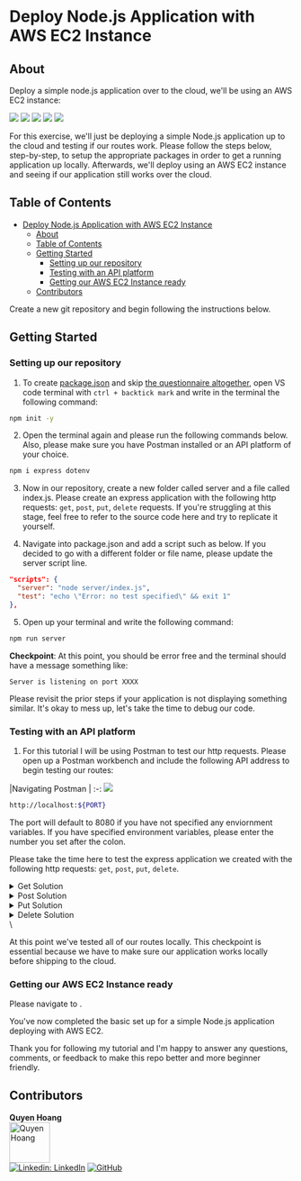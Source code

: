 # Deploy Node.js Application with AWS EC2 Instance

## About
Deploy a simple node.js application over to the cloud, we'll be using an AWS EC2 instance:

<img src="https://img.shields.io/badge/JavaScript-F7DF1E.svg?style=for-the-badge&logo=JavaScript&logoColor=black"></img>
<img src="https://img.shields.io/badge/Node.js-339933.svg?style=for-the-badge&logo=nodedotjs&logoColor=white"></img>
<img src="https://img.shields.io/badge/Express-000000.svg?style=for-the-badge&logo=Express&logoColor=white"></img>
<img src="https://img.shields.io/badge/.ENV-ECD53F.svg?style=for-the-badge&logo=dotenv&logoColor=black"></img>
<img src="https://img.shields.io/badge/Postman-FF6C37.svg?style=for-the-badge&logo=Postman&logoColor=white"></img>


For this exercise, we'll just be deploying a simple Node.js application up to the cloud and testing if our routes work. Please follow the steps below, step-by-step, to setup the appropriate packages in order to get a running application up locally. Afterwards, we'll deploy using an AWS EC2 instance and seeing if our application still works over the cloud.

## Table of Contents
- [Deploy Node.js Application with AWS EC2 Instance](#deploy-nodejs-application-with-aws-ec2-instance)
  - [About](#about)
  - [Table of Contents](#table-of-contents)
  - [Getting Started](#getting-started)
    - [Setting up our repository](#setting-up-our-repository)
    - [Testing with an API platform](#testing-with-an-api-platform)
    - [Getting our AWS EC2 Instance ready](#getting-our-aws-ec2-instance-ready)
  - [Contributors](#contributors)

Create a new git repository and begin following the instructions below.

## Getting Started

### Setting up our repository

1. To create <a href="https://blog.ezekielekunola.com/understanding-the-package.json-file">package.json</a> and skip <a href="https://docs.npmjs.com/cli/v9/commands/npm-init">the questionnaire altogether</a>, open VS code terminal with `ctrl + backtick mark` and write in the terminal the following command:

```bash
npm init -y
```

2. Open the terminal again and please run the following commands below. Also, please make sure you have Postman installed or an API platform of your choice.

```bash
npm i express dotenv
```

3. Now in our repository, create a new folder called server and a file called index.js. Please create an express application with the following http requests: `get`, `post`, `put`, `delete` requests. If you're struggling at this stage, feel free to refer to the source code <a ref="https://github.com/quyencodes/aws-nodejs/tree/main/server" target="_blank" rel="noreferrer noopener">here</a> and try to replicate it yourself.

4. Navigate into package.json and add a script such as below. If you decided to go with a different folder or file name, please update the server script line.

```json
"scripts": {
  "server": "node server/index.js",
  "test": "echo \"Error: no test specified\" && exit 1"
},
```

5. Open up your terminal and write the following command:

```bash
npm run server
```

<b>Checkpoint</b>: At this point, you should be error free and the terminal should have a message something like:

```
Server is listening on port XXXX
```

Please revisit the prior steps if your application is not displaying something similar. It's okay to mess up, let's take the time to debug our code.

### Testing with an API platform

1. For this tutorial I will be using Postman to test our http requests. Please open up a Postman workbench and include the following API address to begin testing our routes:

|Navigating Postman |
:-:
<img src="https://github.com/quyencodes/v1/assets/104607182/75b028fe-52bb-4a38-bff6-c1acd2470911"/>

```bash
http://localhost:${PORT}
```

The port will default to 8080 if you have not specified any enviornment variables. If you have specified environment variables, please enter the number you set after the colon.

Please take the time here to test the express application we created with the following http requests: `get`, `post`, `put`, `delete`.

<details>
  <summary> Get Solution </summary>

  Please run the following commands with the appropriate API tabs:

  <b>Important</b>: In this solution, I use port 8000. If you are using a different port please specify accordingly.

  `GET /`

  ```
  http://localhost:8000
  ```

  Reponse:\
  `Status: 200 OK`\
  `"This test route is working just fine"`
</details>

<details>
  <summary> Post Solution </summary>

  `POST /`

  ```
  http://localhost:8000
  ```

  Here's a screenshot below if you're unfamiliar with setting a JSON body in the request.

  | Post Checkpoint
  :-:
<img src="https://github.com/quyencodes/v1/assets/104607182/57460aee-722e-4ce0-b4be-0102f627cfa5">|

  `JSON Body`
  ```json
  {
    "user": "quyencodes"
  }
  ```

  Reponse:\
  `Status: 201 OK`\
  `"Request to create quyencodes successful"`
</details>
<details>
  <summary>Put Solution</summary>

  `PUT /:id`

  ```
  http://localhost:8000/id
  ```

  Parameters

| Parameter  | Type    | Description        |
| ---------- | ------- | ------------------ |
| id | string / int | Required ID requested |

  Response:\
  `Status: 200 OK`\
  `"Request to update :id successful"`
</details>
<details>
<summary>Delete Solution</summary>

  `DELETE /:id`

  ```
  http://localhost:8000/id
  ```

  Parameters

| Parameter  | Type    | Description        |
| ---------- | ------- | ------------------ |
| id | string / int | Required ID requested |

  Response:\
  `Status: 200 OK`\
  `"Request to delete :id successful"`

</details>\

At this point we've tested all of our routes locally. This checkpoint is essential because we have to make sure our application works locally before shipping to the cloud.

### Getting our AWS EC2 Instance ready

Please navigate to .




You've now completed the basic set up for a simple Node.js application deploying with AWS EC2.

Thank you for following my tutorial and I'm happy to answer any questions, comments, or feedback to make this repo better and more beginner friendly.

## Contributors
**Quyen Hoang**\
<img src="https://user-images.githubusercontent.com/104607182/198861294-a3c1a341-0f11-4cdd-bba1-c4a254c40fc6.png" alt="Quyen Hoang" width="72">\
[![Linkedin: LinkedIn](https://img.shields.io/badge/linkedin-%230077B5.svg?style=for-the-badge&logo=linkedin&logoColor=white&link=https://www.linkedin.com/in/caleb-kim0510/)](https://www.linkedin.com/in/quyenduhoang/)
[![GitHub](https://img.shields.io/badge/github-%23121011.svg?style=for-the-badge&logo=github&logoColor=white&link=https://github.com/cariboukim)](https://github.com/quyencodes/)

